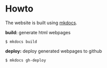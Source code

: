 # Howto

The website is built using [mkdocs](http://www.mkdocs.org).

**build:** generate html webpages

```
$ mkdocs build
```

**deploy:** deploy generated webpages to github

```
$ mkdocs gh-deploy
```
